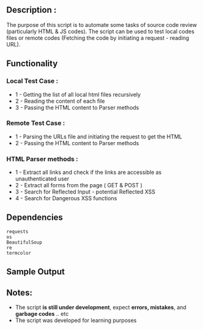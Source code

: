 ## Description :
The purpose of this script is to automate some tasks of source code review (particularly HTML & JS codes). The script can be used to test local codes files or remote codes (Fetching the code by initiating a request - reading URL). 

## Functionality 
 ### Local Test Case :
- 1 - Getting the list of all local html files recursively 
- 2 - Reading the content of each file 
- 3 - Passing the HTML content to Parser methods 

 ### Remote Test Case :
 - 1 - Parsing the URLs file and initiating the request to get the HTML
- 2 - Passing the HTML content to Parser methods 

 ### HTML Parser methods :
- 1 - Extract all links and check if the links are accessible as unauthenticated user 
- 2 - Extract all forms from the page ( GET & POST ) 
- 3 - Search for Reflected Input - potential Reflected XSS
- 4 - Search for Dangerous XSS functions 

## Dependencies 
```
requests 
os
BeautifulSoup
re
termcolor
```

## Sample Output 


## Notes: 
- The script **is still under development**, expect **errors, mistakes**, and **garbage codes** .. etc
- The script was developed for learning purposes 
